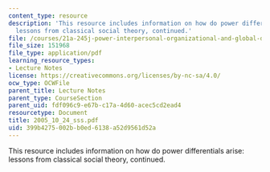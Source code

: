 ```yaml
---
content_type: resource
description: 'This resource includes information on how do power differentials arise:
  lessons from classical social theory, continued.'
file: /courses/21a-245j-power-interpersonal-organizational-and-global-dimensions-fall-2005/399b4275002bb0ed6138a52d9561d52a_2005_10_24_sss.pdf
file_size: 151968
file_type: application/pdf
learning_resource_types:
- Lecture Notes
license: https://creativecommons.org/licenses/by-nc-sa/4.0/
ocw_type: OCWFile
parent_title: Lecture Notes
parent_type: CourseSection
parent_uid: fdf096c9-e67b-c17a-4d60-acec5cd2ead4
resourcetype: Document
title: 2005_10_24_sss.pdf
uid: 399b4275-002b-b0ed-6138-a52d9561d52a
---
```

This resource includes information on how do power differentials arise: lessons from classical social theory, continued.
